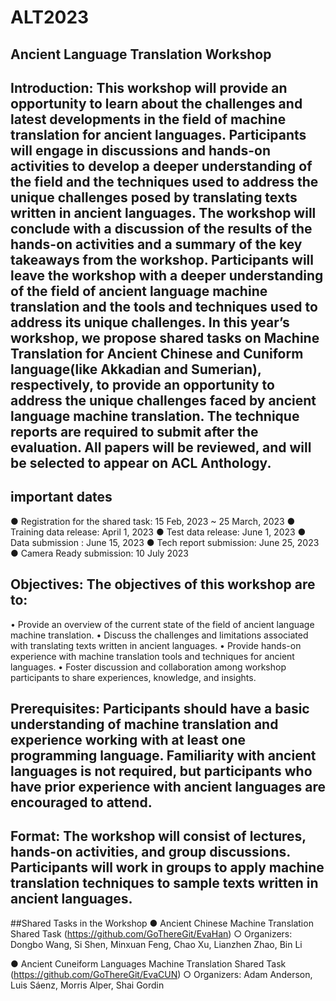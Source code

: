 # ALT2023
## Ancient Language Translation Workshop
## Introduction: This workshop will provide an opportunity to learn about the challenges and latest developments in the field of machine translation for ancient languages. Participants will engage in discussions and hands-on activities to develop a deeper understanding of the field and the techniques used to address the unique challenges posed by translating texts written in ancient languages. The workshop will conclude with a discussion of the results of the hands-on activities and a summary of the key takeaways from the workshop. Participants will leave the workshop with a deeper understanding of the field of ancient language machine translation and the tools and techniques used to address its unique challenges. In this year’s workshop, we propose shared tasks on Machine Translation for Ancient Chinese and Cuniform language(like Akkadian and Sumerian), respectively, to provide an opportunity to address the unique challenges faced by ancient language machine translation. The technique reports are required to submit after the evaluation. All papers will be reviewed, and will be selected to appear on ACL Anthology. 

## important dates
●	Registration for the shared task: 15 Feb, 2023 ~ 25 March, 2023
●	Training data release: April 1, 2023
●	Test data release: June 1, 2023
●	Data submission : June 15, 2023
●	Tech report submission: June 25, 2023
●	Camera Ready submission:  10 July 2023

## Objectives: The objectives of this workshop are to:
•	Provide an overview of the current state of the field of ancient language machine translation.
•	Discuss the challenges and limitations associated with translating texts written in ancient languages.
•	Provide hands-on experience with machine translation tools and techniques for ancient languages.
•	Foster discussion and collaboration among workshop participants to share experiences, knowledge, and insights.
## Prerequisites: Participants should have a basic understanding of machine translation and experience working with at least one programming language. Familiarity with ancient languages is not required, but participants who have prior experience with ancient languages are encouraged to attend.
## Format: The workshop will consist of lectures, hands-on activities, and group discussions. Participants will work in groups to apply machine translation techniques to sample texts written in ancient languages.

##Shared Tasks in the Workshop
●	Ancient Chinese Machine Translation Shared Task (https://github.com/GoThereGit/EvaHan)
○	Organizers: Dongbo Wang, Si Shen, Minxuan Feng, Chao Xu, Lianzhen Zhao, Bin Li

●	Ancient Cuneiform Languages Machine Translation Shared Task (https://github.com/GoThereGit/EvaCUN) 
○	Organizers: Adam Anderson, Luis Sáenz, Morris Alper, Shai Gordin 


